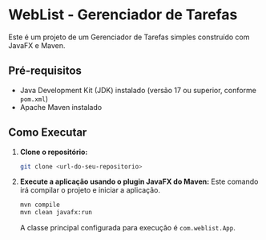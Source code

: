 # WebList - Gerenciador de Tarefas

Este é um projeto de um Gerenciador de Tarefas simples construído com JavaFX e Maven.

## Pré-requisitos

- Java Development Kit (JDK) instalado (versão 17 ou superior, conforme `pom.xml`)
- Apache Maven instalado

## Como Executar

1.  **Clone o repositório:**
    ```bash
    git clone <url-do-seu-repositorio>
    ```

2.  **Execute a aplicação usando o plugin JavaFX do Maven:**
    Este comando irá compilar o projeto e iniciar a aplicação.
    ```bash
    mvn compile
    mvn clean javafx:run
    ```

    A classe principal configurada para execução é `com.weblist.App`.

